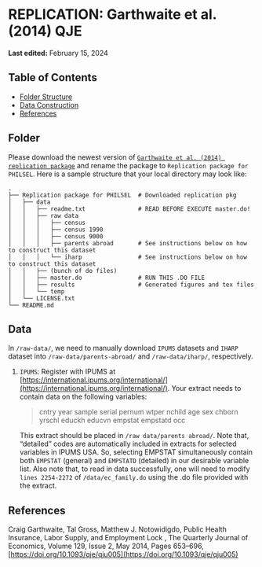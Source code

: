 # REPLICATION: Garthwaite et al. (2014) QJE
**Last edited:** February 15, 2024

## Table of Contents

- [Folder Structure](#Folder)
- [Data Construction](#Data)
- [References](#References)
  

## Folder 

Please download the newest version of [`Garthwaite et al. (2014) replication package`](http://www.nber.org/~notom/ggn-replication-kit.zip) and rename the package to `Replication package for PHILSEL`. Here is a sample structure that your local directory may look like:

    . 
    ├── Replication package for PHILSEL  # Downloaded replication pkg 
    │   ├── data   
    │   │   ├── readme.txt               # READ BEFORE EXECUTE master.do!
    │   │   ├── raw data                      
    │   │   │   ├── census
    │   │   │   ├── census 1990
    │   │   │   ├── census 9000
    │   │   │   ├── parents abroad       # See instructions below on how to construct this dataset
    │   │   │   └── iharp                # See instructions below on how to construct this dataset
    │   │   ├── (bunch of do files)  
    │   │   ├── master.do                # RUN THIS .DO FILE
    │   │   ├── results                  # Generated figures and tex files 
    │   │   └── temp   
    │   └── LICENSE.txt
    └── README.md                      

## Data 

In `/raw-data/`, we need to manually download `IPUMS` datasets and `IHARP` dataset into `/raw-data/parents-abroad/` and `/raw-data/iharp/`, respectively.

1. `IPUMS`: Register with IPUMS at [https://international.ipums.org/international/](https://international.ipums.org/international/). Your extract needs to contain data on the following variables:
   > cntry year sample serial pernum wtper nchild age sex chborn yrschl educkh educvn empstat empstatd occ
   
   This extract should be placed in `/raw data/parents abroad/`. Note that, “detailed” codes are automatically included in extracts for selected variables in IPUMS USA. So, selecting EMPSTAT simultaneously contain both `EMPSTAT` (general) and `EMPSTATD` (detailed) in our desirable variable list. Also note that, to read in data successfully, one will need to modify `lines 2254-2272` of `/data/ec_family.do` using the .do file provided with the extract.

## References

Craig Garthwaite, Tal Gross, Matthew J. Notowidigdo, Public Health Insurance, Labor Supply, and Employment Lock , The Quarterly Journal of Economics, Volume 129, Issue 2, May 2014, Pages 653–696, [https://doi.org/10.1093/qje/qju005](https://doi.org/10.1093/qje/qju005)
